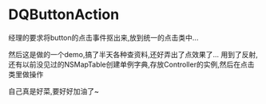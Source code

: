 # DQButtonAction
经理的要求将button的点击事件抠出来,放到统一的点击类中...

然后这是做的一个demo,搞了半天各种查资料,还好弄出了点效果了...
用到了反射,还有以前没见过的NSMapTable创建单例字典,存放Controller的实例,然后在点击类里做操作

自己真是好菜,要好好加油了~
